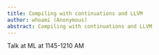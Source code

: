 ```yaml
---
title: Compiling with continuations and LLVM
author: whoami (Anonymous)
abstract: Compiling with continuations and LLVM
---
```


Talk at ML at 1145-1210 AM
